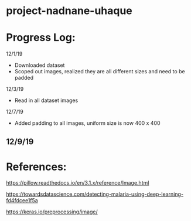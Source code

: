 # project-nadnane-uhaque


# Progress Log:

12/1/19
- Downloaded dataset
- Scoped out images, realized they are all different sizes and need to be padded


12/3/19
- Read in all dataset images

12/7/19
- Added padding to all images, uniform size is now 400 x 400

12/9/19
-


# References:
https://pillow.readthedocs.io/en/3.1.x/reference/Image.html

https://towardsdatascience.com/detecting-malaria-using-deep-learning-fd4fdcee1f5a

https://keras.io/preprocessing/image/